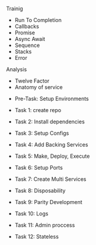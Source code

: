 Trainig

- Run To Completion
- Callbacks
- Promise
- Async Await
- Sequence
- Stacks
- Error

Analysis

- Twelve Factor
- Anatomy of service

* Pre-Task: Setup Environments
* Task 1: create repo
* Task 2: Install dependencies
* Task 3: Setup Configs
* Task 4: Add Backing Services
* Task 5: Make, Deploy, Execute
* Task 6: Setup Ports

* Task 7: Create Multi Services
* Task 8: Disposability
* Task 9: Parity Development
* Task 10: Logs
* Task 11: Admin proccess
* Task 12: Stateless
